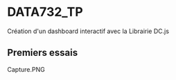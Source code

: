 # DATA732_TP
Création d'un dashboard interactif avec la Librairie DC.js

## Premiers essais

Capture.PNG